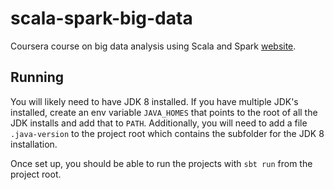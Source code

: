 # scala-spark-big-data
Coursera course on big data analysis using Scala and Spark [website](https://www.coursera.org/learn/scala-spark-big-data).

## Running
You will likely need to have JDK 8 installed. If you have multiple JDK's installed, create an env variable `JAVA_HOMES` that points to the root of all the JDK installs and add that to `PATH`. Additionally, you will need to add a file `.java-version` to the project root which contains the subfolder for the JDK 8 installation.

Once set up, you should be able to run the projects with `sbt run` from the project root.
